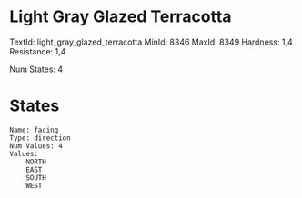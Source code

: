 # Light Gray Glazed Terracotta
TextId: light_gray_glazed_terracotta
MinId: 8346
MaxId: 8349
Hardness: 1,4
Resistance: 1,4

Num States: 4
# States
```
Name: facing
Type: direction
Num Values: 4
Values:
    NORTH
    EAST
    SOUTH
    WEST
```